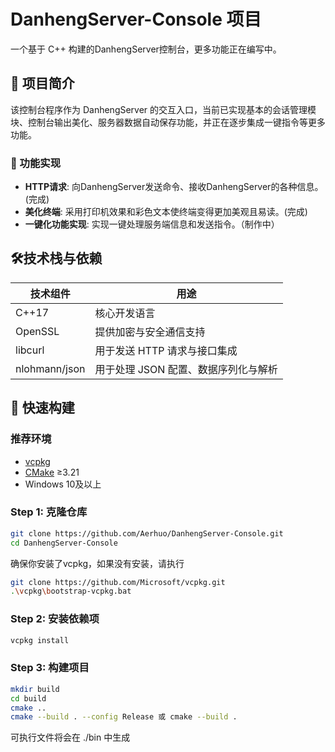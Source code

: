 # DanhengServer-Console 项目

一个基于 C++ 构建的DanhengServer控制台，更多功能正在编写中。

## 📖 项目简介

该控制台程序作为 DanhengServer 的交互入口，当前已实现基本的会话管理模块、控制台输出美化、服务器数据自动保存功能，并正在逐步集成一键指令等更多功能。

### 📜 功能实现

- **HTTP请求**: 向DanhengServer发送命令、接收DanhengServer的各种信息。(完成)
- **美化终端**: 采用打印机效果和彩色文本使终端变得更加美观且易读。(完成)
- **一键化功能实现**: 实现一键处理服务端信息和发送指令。（制作中）

## 🛠️技术栈与依赖

| 技术组件       | 用途                                 |
|----------------|-------------------------------------|
| C++17          | 核心开发语言                         |
| OpenSSL        | 提供加密与安全通信支持                |
| libcurl        | 用于发送 HTTP 请求与接口集成          |
| nlohmann/json  | 用于处理 JSON 配置、数据序列化与解析  |

## 🚀 快速构建

### 推荐环境

- [vcpkg](https://github.com/microsoft/vcpkg)
- [CMake](https://cmake.org/download/) ≥3.21
- Windows 10及以上

### Step 1: 克隆仓库
```bash
git clone https://github.com/Aerhuo/DanhengServer-Console.git
cd DanhengServer-Console
```
确保你安装了vcpkg，如果没有安装，请执行
```bash
git clone https://github.com/Microsoft/vcpkg.git
.\vcpkg\bootstrap-vcpkg.bat
```

### Step 2: 安装依赖项

```bash
vcpkg install
```

### Step 3: 构建项目

```bash
mkdir build
cd build
cmake ..
cmake --build . --config Release 或 cmake --build .
```

可执行文件将会在 ./bin 中生成
